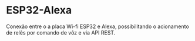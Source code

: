 # ESP32-Alexa

Conexão entre o a placa Wi-fi ESP32 e Alexa, possibilitando o acionamento de relês por comando de vôz e via API REST.
